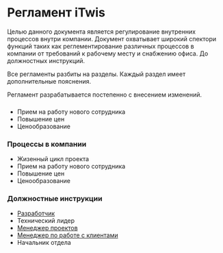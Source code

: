 # Регламент iTwis

Целью данного документа является регулирование внутренних процессов внутри компании. Документ охватывает широкий спектори функций таких как реглементирование различных процессов в компании от требований к рабочему месту и снабжению офиса. До должностных инструкций.

Все регламенты разбиты на разделы. Каждый раздел имеет дополнительные пояснения.

Регламент разрабатывается постепенно c внесением изменений.

### 
- Прием на работу нового сотрудника
- Повышение цен
- Ценообразование

### Процессы в компании
- Жизенный цикл проекта
- Прием на работу нового сотрудника
- Повышение цен
- Ценообразование

### Должностные инструкции
- [Разработчик](./instructions/DEVELOPER.md)
- Технический лидер
- [Менеджер проектов](./instructions/PROJECT-MANAGER.md)
- [Менеджер по работе с клиентами](./instructions/SALES-MANAGER.md)
- Начальник отдела